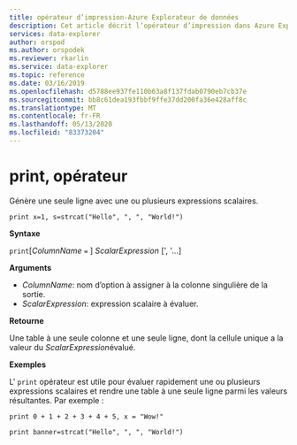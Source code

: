 ```yaml
---
title: opérateur d’impression-Azure Explorateur de données
description: Cet article décrit l’opérateur d’impression dans Azure Explorateur de données.
services: data-explorer
author: orspod
ms.author: orspodek
ms.reviewer: rkarlin
ms.service: data-explorer
ms.topic: reference
ms.date: 03/16/2019
ms.openlocfilehash: d5788ee937fe110b63a8f137fdab0790eb7cb37e
ms.sourcegitcommit: bb8c61dea193fbbf9ffe37dd200fa36e428aff8c
ms.translationtype: MT
ms.contentlocale: fr-FR
ms.lasthandoff: 05/13/2020
ms.locfileid: "83373204"
---
```

# <a name="print-operator"></a>print, opérateur

Génère une seule ligne avec une ou plusieurs expressions scalaires.

<!-- csl: https://help.kusto.windows.net:443/Samples -->
```kusto
print x=1, s=strcat("Hello", ", ", "World!")
```

**Syntaxe**

`print`[*ColumnName* `=` ] *ScalarExpression* [', '...]

**Arguments**

* *ColumnName*: nom d’option à assigner à la colonne singulière de la sortie.
* *ScalarExpression*: expression scalaire à évaluer.

**Retourne**

Une table à une seule colonne et une seule ligne, dont la cellule unique a la valeur du *ScalarExpression*évalué.

**Exemples**

L' `print` opérateur est utile pour évaluer rapidement une ou plusieurs expressions scalaires et rendre une table à une seule ligne parmi les valeurs résultantes.
Par exemple :

<!-- csl: https://help.kusto.windows.net:443/Samples -->
```kusto
print 0 + 1 + 2 + 3 + 4 + 5, x = "Wow!"
```
<!-- csl: https://help.kusto.windows.net:443/Samples -->
```kusto
print banner=strcat("Hello", ", ", "World!")
```
